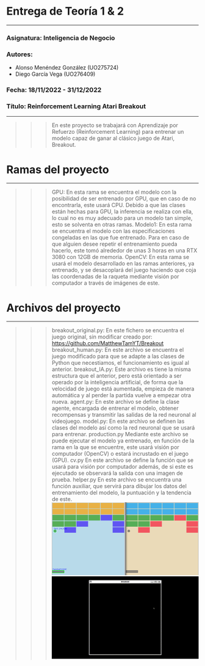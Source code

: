 # Entrega de Teoría 1 & 2
---
### Asignatura: Inteligencia de Negocio
### Autores:
- Alonso Menéndez González (UO275724)
- Diego García Vega (UO276409)
### Fecha: 18/11/2022 - 31/12/2022
### Título: Reinforcement Learning Atari Breakout
---
>>> En este proyecto se trabajará con Aprendizaje por Refuerzo (Reinforcement Learning) para entrenar un modelo capaz de ganar al clásico juego de Atari, Breakout.

# Ramas del proyecto
---
>>>GPU:
En esta rama se encuentra el modelo con la posibilidad de ser entrenado por GPU, que en caso de no encontrarla, este usará CPU. Debido a que las clases están hechas para GPU, la inferencia se realiza con ella, lo cual no es muy adecuado para un modelo tan simple, esto se solventa en otras ramas.
>>> Modelo1:
En esta rama se encuentra el modelo con las especificaciones congeladas en las que fue entrenado. Para en caso de que alguien desee repetir el entrenamiento pueda hacerlo, este tomó alrededor de unas 3 horas en una RTX 3080 con 12GB de memoria.
>>> OpenCV:
En esta rama se usará el modelo desarrollado en las ramas anteriores, ya entrenado, y se desacoplará del juego haciendo que coja las coordenadas de la raqueta mediante visión por computador a través de imágenes de este.
# Archivos del proyecto
---
>>> breakout_original.py:
En este fichero se encuentra el juego original, sin modificar creado por:
https://github.com/MatthewTamYT/Breakout
>>> breakout_human.py:
En este archivo se encuentra el juego modificado para que se adapte a las clases de Python que necestiamos, el funcionamiento es igual al anterior.
>>> breakout_IA.py:
Este archivo es tiene la misma estructura que el anterior, pero está orientado a ser operado por la inteligencia artificial, de forma que la velocidad de juego está aumentada, empieza de manera automática y al perder la partida vuelve a empezar otra nueva. 
>>> agent.py:
En este archivo se define la clase agente, encargada de entrenar el modelo, obtener recompensas y transmitir las salidas de la red neuronal al videojuego.
>>> model.py:
En este archivo se definen las clases del modelo así como la red neuronal que se usará para entrenar.
>>> production.py
Mediante este archivo se puede ejecutar el modelo ya entrenado, en función de la rama en la que se encuentre, este usará visión por computador (OpenCV) o estará incrustado en el juego (GPU).
>>> cv.py
En este archivo se define la función que se usará para visión por computador además, de si este es ejecutado se observará la salida con una imagen de prueba.
>>> helper.py
En este archivo se encuentra una función auxiliar, que servirá para dibujar los datos del entrenamiento del modelo, la puntuación y la tendencia de este.
![Computer Vision](https://github.com/uo275724/inteligencia-negocio-breakout/blob/OpenCV/ComputerVision.png)
![Training gif](https://github.com/uo275724/inteligencia-negocio-breakout/blob/OpenCV/Training.gif)